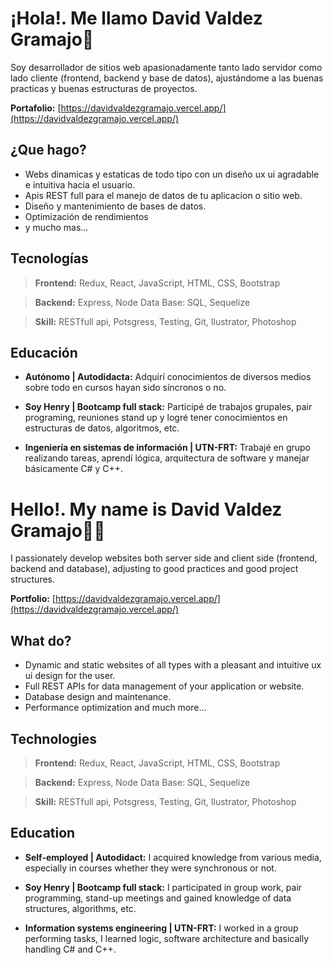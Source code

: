 # ¡Hola!. Me llamo **David Valdez Gramajo**👋
 Soy desarrollador de sitios web apasionadamente tanto lado servidor como lado cliente (frontend, backend y base de datos), ajustándome a las buenas practicas y buenas estructuras de proyectos.
 
**Portafolio:** [https://davidvaldezgramajo.vercel.app/](https://davidvaldezgramajo.vercel.app/)

## ¿Que hago?
 - Webs dinamicas y estaticas de todo tipo con un diseño ux ui agradable e intuitiva hacia el usuario.
 - Apis REST full para el manejo de datos de tu aplicacion o sitio web.
 - Diseño y mantenimiento de bases de datos.
 - Optimización de rendimientos
 - y mucho mas...

## Tecnologías
>  **Frontend:** Redux, React, JavaScript, HTML, CSS, Bootstrap 

>**Backend:** Express, Node Data Base: SQL, Sequelize 

>**Skill:** RESTfull api, Potsgress, Testing, Git, Ilustrator, Photoshop

## Educación
- **Autónomo | Autodidacta:** Adquirí conocimientos de diversos medios sobre todo en cursos hayan sido síncronos o no. 

- **Soy Henry | Bootcamp full stack:** Participé de trabajos grupales, pair programing, reuniones stand up y logré tener conocimientos en estructuras de datos, algoritmos, etc. 
 
 - **Ingeniería en sistemas de información | UTN-FRT:** Trabajé en grupo realizando tareas, aprendí lógica, arquitectura de software y manejar básicamente C# y C++.

# Hello!. My name is **David Valdez Gramajo**👋👋
 I passionately develop websites both server side and client side (frontend, backend and database), adjusting to good practices and good project structures.
 
**Portfolio:** [https://davidvaldezgramajo.vercel.app/](https://davidvaldezgramajo.vercel.app/)

## What  do?
- Dynamic and static websites of all types with a pleasant and intuitive ux ui design for the user.
- Full REST APIs for data management of your application or website.
- Database design and maintenance.
- Performance optimization
and much more…

## Technologies
>  **Frontend:** Redux, React, JavaScript, HTML, CSS, Bootstrap 

>**Backend:** Express, Node Data Base: SQL, Sequelize 

>**Skill:** RESTfull api, Potsgress, Testing, Git, Ilustrator, Photoshop

## Education
- **Self-employed | Autodidact:** I acquired knowledge from various media, especially in courses whether they were synchronous or not.

- **Soy Henry | Bootcamp full stack:** I participated in group work, pair programming, stand-up meetings and gained knowledge of data structures, algorithms, etc.
 
 - **Information systems engineering | UTN-FRT:** I worked in a group performing tasks, I learned logic, software architecture and basically handling C# and C++.



 

